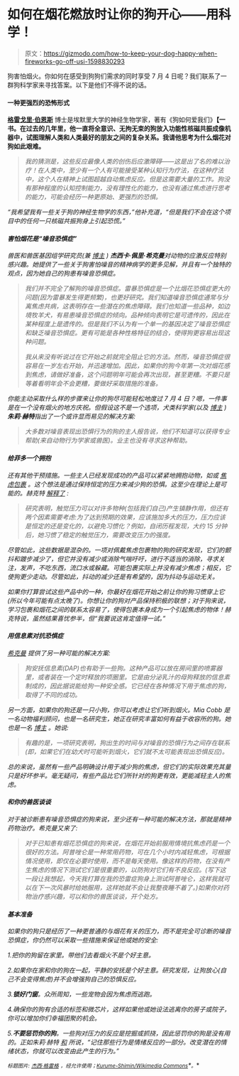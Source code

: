 # 如何在烟花燃放时让你的狗开心——用科学！

> 原文：<https://gizmodo.com/how-to-keep-your-dog-happy-when-fireworks-go-off-usi-1598830293>

狗害怕烟火。你如何在感受到狗狗们需求的同时享受 7 月 4 日呢？我们联系了一群狗科学家来寻找答案。以下是他们不得不说的话。



#### 一种更强烈的恐怖形式

[**格雷戈里·伯恩斯**](http://gregoryberns.com/) 博士是埃默里大学的神经生物学家，著有《狗如何爱我们》[](http://www.amazon.com/How-Dogs-Love-Us-Neuroscientist/dp/0544114515/ref=tmm_hrd_title_0?asc_campaign=InlineText&asc_refurl=https://gizmodo.com/how-to-keep-your-dog-happy-when-fireworks-go-off-usi-1598830293&asc_source=&tag=kinjagizmodolink-20)**【一书。在过去的几年里，他一直将全意识、无拘无束的狗放入功能性核磁共振成像机器中，试图理解人类和人类最好的朋友之间的复杂关系。我请他思考为什么烟花对狗如此艰难。**

> *我的猜测是，这些反应最像人类的创伤后应激障碍——这是出了名的难以治疗！在人类中，至少有一个人有可能接受某种认知行为疗法，在这种疗法中，这个人在精神上试图超越自动焦虑反应。但是这需要大量的工作。狗没有那种程度的认知控制能力，没有理性化的能力，也没有通过焦虑进行思考的能力，可能会经历一种更原始、更强烈的恐惧。*

*“我希望我有一些关于狗的神经生物学的东西，”他补充道，“但是我们不会在这个项目中的任何一只核磁共振狗身上引起恐慌。”*

#### *害怕烟花是“噪音恐惧症”*

*兽医和兽医基因组学研究员(兼 [博主](http://dogzombie.blogspot.com/) ) **杰西卡·佩里·希克曼**对动物的应激反应特别感兴趣。她提供了一些关于狗害怕噪音的精神病学的更多见解，并且有一个独特的观点，因为她自己的狗患有噪音恐惧症。*

> *我们并不完全了解狗的噪音恐惧症。雷暴恐惧症是一个比烟花恐惧症更大的问题(因为雷暴发生得更频繁)，也更好研究。我们知道噪音恐惧症通常与分离焦虑共病，这表明存在一些潜在的焦虑障碍。我们也知道一些品种，如边境牧羊犬，有易患噪音恐惧症的倾向。品种倾向表明它是可遗传的，因此在某种程度上是遗传的。但是我们不认为有一个单一的基因决定了噪音恐惧症和缺乏噪音恐惧症。更有可能是各种性格特征的结合，使得狗更容易出现这种问题。*
> 
> *我从来没有听说过在它开始之前就完全阻止它的方法。然而，噪音恐惧症很容易在一岁左右开始，并迅速增加。因此，如果你的狗今年第一次对烟花感到焦虑，请做好准备，这个问题明年可能会再次出现，甚至更糟。不要只是等着看明年会不会更糟，要做好采取措施的准备。*

*你能主动采取什么样的步骤来让你的狗尽可能轻松地度过 7 月 4 日？嗯，一件事是在一个没有烟火的地方庆祝。但假设这不是一个选项，犬类科学家(以及 [博主](http://doyoubelieveindog.blogspot.com.au/2013/07/how-to-make-fireworks-less-upsetting.html#.U7M2DaiLGEw) ) **朱莉·赫特**指出了一个或许显而易见的解决方案:*

> *大多数对噪音表现出恐惧行为的狗的主人报告说，他们不知道可以获得专业帮助(来自动物行为学家或兽医)。业主也没有寻求这种帮助。*

#### *给菲多一个拥抱*

*还有其他干预措施。一些主人已经发现成功的产品可以紧紧地拥抱动物，如或 [焦虑包裹](https://anxietywrap.com/default.aspx) 。这个想法是通过保持恒定的压力来减少狗的恐惧。这至少在理论上是可能的。赫克特 [解释了](http://doyoubelieveindog.blogspot.com.au/2012/12/what-kinds-of-dogs-are-troubled-by.html#.U7M2CaiLGEw) :*

> *研究表明，触觉压力可以对许多物种(包括我们自己)产生镇静作用，但还有两个因素需要考虑:为了达到预期的效果，应该施加多大的压力，压力应该是恒定的还是变化的，以避免习惯化？例如，自闭历程发现，大约 15 分钟后，她习惯了稳定的触觉压力，需要改变压力的强度。*

*尽管如此，这些数据是混杂的。一项对佩戴焦虑包裹物的狗的研究发现，它们的颤抖和踱步减少了，但它并没有减少或消除气喘吁吁，进行不适当的消除，寻求关注，发声，不吃东西，流口水或躲藏。可能包裹实际上并没有减少焦虑；相反，它使狗更少走动。尽管如此，抖动的减少还是有希望的，因为抖动与运动无关。*

*如果你打算尝试这些产品中的一种，你最好在烟花开始之前让你的狗习惯穿上它(所以今年可能有点太晚了)。你想让你的狗对产品保持积极的联想；对于狗来说，学习包裹和烟花之间的联系太容易了，使得包裹本身成为一个引起焦虑的物体！赫克特说，虽然结果喜忧参半，但“我要说这肯定值得一试。”*

#### *用信息素对抗恐惧症*

*[希克曼](http://dogzombie.blogspot.com/) 提供了另一种可能的解决方案:*

> *狗安抚信息素(DAP)也有助于一些狗。这种产品可以放在房间里的喷雾器里，或者装在一个定时释放的项圈里。它是由分泌乳汁的母狗释放的信息素制成的，因此据说能给狗一种安全感。它已经在各种情况下用于焦虑的狗，取得了不同的成功。*

*另一方面，如果你的狗还是一只小狗，你可以考虑让它们听到烟火。Mia Cobb 是一名动物福利顾问，也是一名研究生，她正在研究丰富如何有益于收容所的狗。她也是一名 [博主](http://doyoubelieveindog.blogspot.com/2012/12/fireworks-not-fun-for-everyone-or-every.html#.U7NATaiLGEy) 。她说:*

> *有趣的是，一项研究表明，狗出生的时间与对噪音的恐惧行为之间存在联系(即，如果它们在幼犬时可能听到烟火，它们就不太可能表现出恐惧反应)。*

*总的来说，虽然有一些产品明确设计用于减少狗的焦虑，但它们的实际效果充其量只是好坏参半。毫无疑问，有些产品比它们所针对的狗更有效，更能减轻主人的焦虑。*

#### *和你的兽医谈谈*

*对于被诊断患有噪音恐惧症的狗来说，至少还有一种可能的解决方法，那就是精神药物治疗。希克曼又来了:*

> *对于已知患有烟花恐惧症的狗来说，在烟花开始前服用情境抗焦虑药是一个很好的方法。*阿普唑仑*是一种常用药物，可在几个小时内减轻焦虑，可根据情况使用，即仅在必要时使用，而不是每天使用。像这样的药物，在没有产生焦虑的情况下测试它们是很重要的，以防狗对它们有不良反应。(写下这一段让我想起，今天我打算在我的恐雷症狗身上测试阿普唑仑，这样我就可以在下一次风暴时给她服用，这样她就不会让我整夜睡不着了。)如果你对药物治疗感兴趣，可以和你的兽医谈谈，开个处方。*

#### *基本准备*

*如果你的狗只是经历了一种更普通的与烟花有关的压力，而不是完全可诊断的噪音恐惧症，你仍然可以采取一些措施来保证他或她的安全:*

*1.把你的狗留在家里。带他们去看烟火不是个好主意。*

*2.如果你在家和你的狗在一起，平静的安抚是个好主意。研究发现，让狗放心(自己不会变得焦虑)并不会增强狗自己的恐惧反应。*

*3.**锁好门窗**。众所周知，一些宠物会因为焦虑而逃跑。*

*4.确保你的狗有合适的标签和微芯片，这样如果他或她设法逃离你的房子或院子，你可以增加你们幸福团聚的机会。*

*5.**不要惩罚你的狗**。一些狗对压力的反应是挖掘或抓挠，因此惩罚你的狗是没有用的。正如朱莉·赫特 [和](http://blogs.scientificamerican.com/dog-spies/2013/07/04/usher-might-ruin-your-dogs-fourth-of-july/) 所说，“记住那些行为是情绪反应的一部分。改变潜在的情绪状态，你就可以改变由此产生的行为。”*

**<small>标题图片:</small>* [*<small>杰西·格雷格</small>*](http://twitter.com/divellent) *<small>，经允许使用；</small>*[*<small>Kurume-Shimin/Wikimedia Commons</small>*](http://en.wikipedia.org/wiki/File:ColorfulFireworks.png)*<small>。</small>**